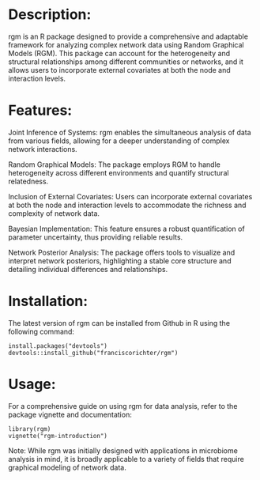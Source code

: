 # Description:
rgm is an R package designed to provide a comprehensive and adaptable framework for analyzing complex network data using Random Graphical Models (RGM). This package can account for the heterogeneity and structural relationships among different communities or networks, and it allows users to incorporate external covariates at both the node and interaction levels.

# Features:

  Joint Inference of Systems: rgm enables the simultaneous analysis of data from various fields, allowing for a deeper understanding of complex network interactions.

  Random Graphical Models: The package employs RGM to handle heterogeneity across different environments and quantify structural relatedness.

  Inclusion of External Covariates: Users can incorporate external covariates at both the node and interaction levels to accommodate the richness and complexity of network data.

  Bayesian Implementation: This feature ensures a robust quantification of parameter uncertainty, thus providing reliable results.

  Network Posterior Analysis: The package offers tools to visualize and interpret network posteriors, highlighting a stable core structure and detailing individual differences and relationships.

# Installation:

The latest version of rgm can be installed from Github in R using the following command:

```
install.packages("devtools")
devtools::install_github("franciscorichter/rgm")
```

# Usage:
For a comprehensive guide on using rgm for data analysis, refer to the package vignette and documentation:

```
library(rgm)
vignette("rgm-introduction")
```

Note: While rgm was initially designed with applications in microbiome analysis in mind, it is broadly applicable to a variety of fields that require graphical modeling of network data.
